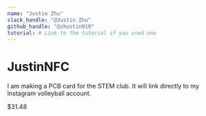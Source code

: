 ```yaml
---
name: "Justin Zhu"
slack_handle: "@Justin Zhu"
github_handle: "@zhustin010"
tutorial: # Link to the tutorial if you used one
---
```


# JustinNFC

<!-- Describe your board in 2-3 sentences. What are you making? What will it do? -->
I am making a PCB card for the STEM club. It will link directly to my Instagram volleyball account.
<!-- How much is it going to cost? -->
$31.48
<!-- Tell us a little bit about your design process. What were some challenges? What helped? ***Totally optional*** -->
